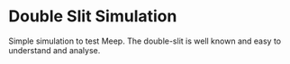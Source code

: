 # Double Slit Simulation

Simple simulation to test Meep. The double-slit is well known and easy to understand and analyse.
